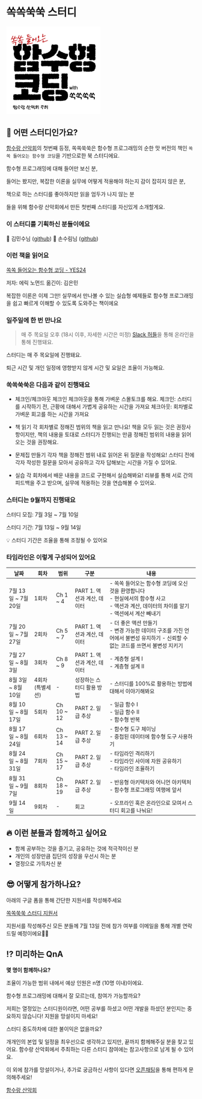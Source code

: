 # 쏙쏙쑥쑥 스터디

<img src="./assets/logo.png" width="250px" />

## 🤔 어떤 스터디인가요?

[함수랑 산악회](https://github.com/function-and-mountain)의 첫번째 등정, 쏙쏙쑥쑥은 함수형 프로그래밍의 순한 맛 버전의 책인 `쏙쏙 들어오는 함수형 코딩`을 기반으로한 북 스터디에요.

함수형 프로그래밍에 대해 들어만 보신 분,

들어는 봤지만, 복잡한 이론을 실무에 어떻게 적용해야 하는지 감이 잡히지 않은 분,

책으로 하는 스터디를 좋아하지만 읽을 엄두가 나지 않는 분

들을 위해 함수랑 산악회에서 만든 첫번째 스터디를 자신있게 소개할게요.

### 이 스터디를 기획하신 분들이에요

🤔 김민수님 ([github](https://github.com/minsoo-web))
🤩 손수림님 ([github](https://github.com/sonsurim))

### 이런 책을 읽어요

[쏙쏙 들어오는 함수형 코딩 - YES24](https://www.yes24.com/Product/Goods/108748841)

저자: 에릭 노먼드
옮긴이: 김은민

복잡한 이론은 이제 그만!
실무에서 만나볼 수 있는 실습형 예제들로 함수형 프로그래밍을 쉽고 빠르게 이해할 수 있도록 도와주는 책이에요

### 일주일에 한 번 만나요

> 매 주 목요일 오후 (18시 이후, 자세한 시간은 미정)
> [Slack 허들](https://slack.com/intl/ko-kr/help/articles/4402059015315-Slack%EC%97%90%EC%84%9C-%ED%97%88%EB%93%A4-%EC%82%AC%EC%9A%A9)을 통해 온라인을 통해 진행돼요.

스터디는 매 주 목요일에 진행돼요.

퇴근 시간 및 개인 일정에 영향받지 않게 시간 및 요일은 조율이 가능해요.

### 쏙쏙쑥쑥은 다음과 같이 진행돼요

- 체크인/체크아웃
  체크인 체크아웃을 통해 가벼운 스몰토크를 해요.
  체크인: 스터디를 시작하기 전, 근황에 대해서 가볍게 공유하는 시간을 가져요
  체크아웃: 회차별로 가벼운 회고를 하는 시간을 가져요

- 책 읽기
  각 회차별로 정해진 범위의 책을 읽고 만나요!
  책을 모두 읽는 것은 권장사항이지만, 책의 내용을 토대로 스터디가 진행되는 만큼 정해진 범위의 내용을 읽어오는 것을 권장해요.

- 문제집 만들기
  각자 책을 정해진 범위 내로 읽어온 뒤 질문을 작성해요!
  스터디 전에 각자 작성한 질문을 모아서 공유하고 각자 답해보는 시간을 가질 수 있어요.
- 실습
  각 회차에서 배운 내용을 코드로 구현해서 실습해봐요!
  리뷰를 통해 서로 간의 피드백을 주고 받으며, 실무에 적용하는 것을 연습해볼 수 있어요.

### 스터디는 9월까지 진행돼요

스터디 모집: 7월 3일 ~ 7월 10일

스터디 기간: 7월 13일 ~ 9월 14일

<aside>
💡 스터디 기간은 조율을 통해 조정될 수 있어요

</aside>

### 타임라인은 이렇게 구성되어 있어요

| 날짜                | 회차             | 범위       | 구분                        | 내용                                                                                                                                                |
| ------------------- | ---------------- | ---------- | --------------------------- | --------------------------------------------------------------------------------------------------------------------------------------------------- |
| 7월 13일 ~ 7월 20일 | 1회차            | Ch 1 ~ 4   | PART 1. 액션과 계산, 데이터 | - 쏙쏙 들어오는 함수형 코딩에 오신 것을 환영합니다<br/> - 현실에서의 함수형 사고<br/>- 액션과 계산, 데이터의 차이를 알기<br/>- 액션에서 계산 빼내기 |
| 7월 20일 ~ 7월 27일 | 2회차            | Ch 5 ~ 7   | PART 1. 액션과 계산, 데이터 | - 더 좋은 액션 만들기<br/>- 변경 가능한 데이터 구조를 가진 언어에서 불변성 유지하기 - 신뢰할 수 없는 코드를 쓰면서 불변성 지키기                    |
| 7월 27일 ~ 8월 3일  | 3회차            | Ch 8 ~ 9   | PART 1. 액션과 계산, 데이터 | - 계층형 설계 I<br/>- 계층형 설계 II                                                                                                                |
| 8월 3일 ~ 8월 10일  | 4회차 (특별세션) | -          | 성장하는 스터디 활용 방법   | - 스터디를 100%로 활용하는 방법에 대해서 이야기해봐요                                                                                               |
| 8월 10일 ~ 8월 17일 | 5회차            | Ch 10 ~ 12 | PART 2. 일급 추상           | - 일급 함수 I <br/>- 일급 함수 II<br/>- 함수형 반복                                                                                                 |
| 8월 17일 ~ 8월 24일 | 6회차            | Ch 13 ~ 14 | PART 2. 일급 추상           | - 함수형 도구 체이닝<br/>- 중첩된 데이터에 함수형 도구 사용하기                                                                                     |
| 8월 24일 ~ 8월 31일 | 7회차            | Ch 15 ~ 17 | PART 2. 일급 추상           | - 타임라인 격리하기<br/>- 타임라인 사이에 자원 공유하기<br/>- 타임라인 조율하기                                                                     |
| 8월 31일 ~ 9월 7일  | 8회차            | Ch 18 ~ 19 | PART 2. 일급 추상           | - 반응형 아키텍처와 어니언 아키텍처<br/>- 함수형 프로그래밍 여행에 앞서                                                                             |
| 9월 14일            | 9회차            | -          | 회고                        | - 오프라인 혹은 온라인으로 모여서 스터디 회고를 나눠요!                                                                                             |

## 🔥 이런 분들과 함께하고 싶어요

- 함께 공부하는 것을 즐기고, 공유하는 것에 적극적이신 분
- 개인의 성장만큼 집단의 성장을 우선시 하는 분
- 열정으로 가득차신 분

## 😎 어떻게 참가하나요?

아래의 구글 폼을 통해 간단한 지원서를 작성해주세요

[쏙쏙쑥쑥 스터디 지원서](https://forms.gle/A2Wu645SmZLe5XTz6)

지원서를 작성해주신 모든 분들께 7월 13일 전에 참가 여부를 이메일을 통해 개별 연락 드릴 예정이에요🙇‍♂️

## ⁉️ 미리하는 QnA

**몇 명이 함께하나요?**

조율이 가능한 범위 내에서 예상 인원은 n명 (10명 이내)이에요.

함수형 프로그래밍에 대해서 잘 모르는데, 참여가 가능할까요?

저희는 열정있는 스터디원이라면, 어떤 공부를 하셨고 어떤 개발을 하셨던 분인지는 중요하지 않습니다!
지원을 망설이지 마세요!

스터디 중도하차에 대한 불이익은 없을까요?

개개인의 본업 및 일정을 최우선으로 생각하고 있지만, 끝까지 함께해주실 분을 찾고 있어요.
함수랑 산악회에서 주최하는 다른 스터디 참여에는 참고사항으로 남게 될 수 있어요.

이 외에 참가를 망설이거나, 추가로 궁금하신 사항이 있다면 [오픈채팅](https://open.kakao.com/o/sTjHAUsf)을 통해 편하게 문의해주세요!

[함수랑 산악회](https://open.kakao.com/o/sTjHAUsf)
